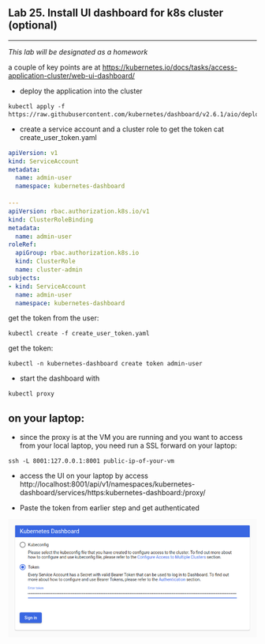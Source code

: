 ## Lab 25. Install UI dashboard for k8s cluster (optional)
___

_This lab will be designated as a homework_

a couple of key points are at https://kubernetes.io/docs/tasks/access-application-cluster/web-ui-dashboard/


* deploy the application into the cluster
```
kubectl apply -f https://raw.githubusercontent.com/kubernetes/dashboard/v2.6.1/aio/deploy/recommended.yaml

```

* create a service account and a cluster role to get the token
cat create_user_token.yaml
```yaml
apiVersion: v1
kind: ServiceAccount
metadata:
  name: admin-user
  namespace: kubernetes-dashboard
  
---
apiVersion: rbac.authorization.k8s.io/v1
kind: ClusterRoleBinding
metadata:
  name: admin-user
roleRef:
  apiGroup: rbac.authorization.k8s.io
  kind: ClusterRole
  name: cluster-admin
subjects:
- kind: ServiceAccount
  name: admin-user
  namespace: kubernetes-dashboard
```
get the token from the user:
```
kubectl create -f create_user_token.yaml
```
get the token:

```
kubectl -n kubernetes-dashboard create token admin-user
```

* start the dashboard with
```
kubectl proxy
```
## on your laptop:
* since the proxy is at the VM you are running and you want to access from your local laptop, you need run a SSL forward on your laptop:
```
ssh -L 8001:127.0.0.1:8001 public-ip-of-your-vm
```

* access the UI on your laptop by access 
 http://localhost:8001/api/v1/namespaces/kubernetes-dashboard/services/https:kubernetes-dashboard:/proxy/
 
* Paste the token from earlier step and get authenticated

![dashboard](https://github.com/alexchenuw/devopslabs/blob/main/Lab-25/k8sdashboard.png)

